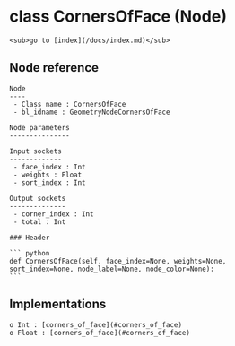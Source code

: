 # class CornersOfFace (Node)

    <sub>go to [index](/docs/index.md)</sub>
    
## Node reference

    Node
    ----
     - Class name : CornersOfFace
     - bl_idname : GeometryNodeCornersOfFace
    
    Node parameters
    ---------------
    
    Input sockets
    -------------
     - face_index : Int
     - weights : Float
     - sort_index : Int
    
    Output sockets
    --------------
     - corner_index : Int
     - total : Int
    
    ### Header

    ``` python
    def CornersOfFace(self, face_index=None, weights=None, sort_index=None, node_label=None, node_color=None):
    ```
    
## Implementations

    o Int : [corners_of_face](#corners_of_face) 
    o Float : [corners_of_face](#corners_of_face) 
    
    